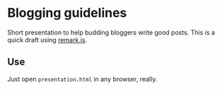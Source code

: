 # Blogging guidelines

Short presentation to help budding bloggers write good posts.
This is a quick draft using [remark.js](https://github.com/gnab/remark).

## Use

Just open `presentation.html` in any browser, really.
